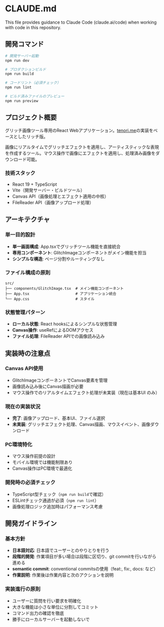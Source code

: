 # CLAUDE.md

This file provides guidance to Claude Code (claude.ai/code) when working with code in this repository.

## 開発コマンド

```bash
# 開発サーバー起動
npm run dev

# プロダクションビルド
npm run build

# コードリント（必須チェック）
npm run lint

# ビルド済みファイルのプレビュー
npm run preview
```

## プロジェクト概要

グリッチ画像ツール専用のReact Webアプリケーション。[tenori.me](https://github.com/ivgtr/tenori.me/blob/master/src/app/tools/glitch-image/page.tsx)の実装をベースとしたリッチ版。

画像にリアルタイムでグリッチエフェクトを適用し、アーティスティックな表現を作成するツール。マウス操作で画像にエフェクトを適用し、処理済み画像をダウンロード可能。

### 技術スタック
- React 19 + TypeScript
- Vite（開発サーバー・ビルドツール）
- Canvas API（画像処理とエフェクト適用の中核）
- FileReader API（画像アップロード処理）

## アーキテクチャ

### 単一目的設計
- **単一画面構成**: App.tsxでグリッチツール機能を直接統合
- **専用コンポーネント**: GlitchImageコンポーネントがメイン機能を担当
- **シンプルな構造**: ページ分割やルーティングなし

### ファイル構成の原則
```
src/
├── components/GlitchImage.tsx  # メイン機能コンポーネント
├── App.tsx                     # アプリケーション統合
└── App.css                     # スタイル
```

### 状態管理パターン
- **ローカル状態**: React hooksによるシンプルな状態管理
- **Canvas操作**: useRefによるDOMアクセス
- **ファイル処理**: FileReader APIでの画像読み込み

## 実装時の注意点

### Canvas API使用
- GlitchImageコンポーネントでCanvas要素を管理
- 画像読み込み後にCanvas描画が必要
- マウス操作でのリアルタイムエフェクト処理が未実装（現在は基本UI のみ）

### 現在の実装状況
- **完了**: 画像アップロード、基本UI、ファイル選択
- **未実装**: グリッチエフェクト処理、Canvas描画、マウスイベント、画像ダウンロード

### PC環境特化
- マウス操作前提の設計
- モバイル環境では機能制限あり
- Canvas操作はPC環境で最適化

### 開発時の必須チェック
- TypeScript型チェック（`npm run build`で確認）
- ESLintチェック通過が必須（`npm run lint`）
- 画像処理ロジック追加時はパフォーマンス考慮

## 開発ガイドライン

### 基本方針
- **日本語対応**: 日本語でユーザーとのやりとりを行う
- **段階的開発**: 作業項目が多い場合は段階に区切り、git commitを行いながら進める
- **semantic commit**: conventional commitsの使用（feat:, fix:, docs: など）
- **作業説明**: 作業後は作業内容と次のアクションを説明

### 実装進行の原則
- ユーザーに質問を行い要求を明確化
- 大きな機能は小さな単位に分割してコミット
- コマンド出力の確認を徹底
- 勝手にローカルサーバーを起動しないで